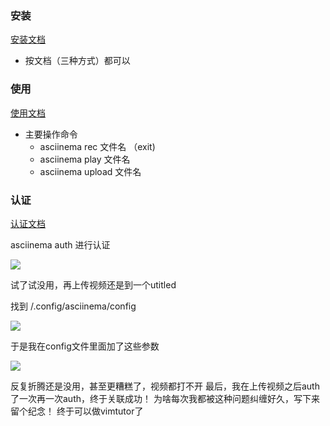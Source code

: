 ### 安装

[安装文档](https://asciinema.org/docs/installation)

- 按文档（三种方式）都可以

### 使用

[使用文档](https://asciinema.org/docs/usage)
- 主要操作命令
	- asciinema rec 文件名    （exit)
	- asciinema play 文件名 
	- asciinema upload 文件名
  
### 认证

[认证文档](https://asciinema.org/docs/config)

asciinema auth 进行认证

![](/2-2.png)

试了试没用，再上传视频还是到一个utitled

找到 /.config/asciinema/config

![](/2-1.png)

于是我在config文件里面加了这些参数

![](/2-3.png)

反复折腾还是没用，甚至更糟糕了，视频都打不开
最后，我在上传视频之后auth了一次再一次auth，终于关联成功！
为啥每次我都被这种问题纠缠好久，写下来留个纪念！
终于可以做vimtutor了
